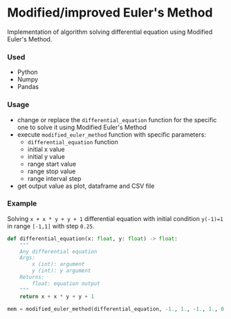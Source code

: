 # Modified/improved Euler's Method 
Implementation of algorithm solving differential equation using Modified Euler's Method.

### Used
* Python
* Numpy 
* Pandas

### Usage
* change or replace the `differential_equation` function for the specific one to solve it using Modified Euler's Method
* execute `modified_euler_method` function with specific parameters:
  - `differential_equation` function
  - initial x value
  - initial y value
  - range start value
  - range stop value
  - range interval step
* get output value as plot, dataframe and CSV file

### Example
Solving `x + x * y + y + 1` differential equation with initial condition `y(-1)=1` in range `[-1,1]` with step `0.25`. 
```python 
def differential_equation(x: float, y: float) -> float:
    """
    Any differential equation
    Args:
        x (int): argument
        y (int): y argument
    Returns:
        float: equation output
    """
    return x + x * y + y + 1
```

```python
mem = modified_euler_method(differential_equation, -1., 1., -1., 1., 0.25)
```


